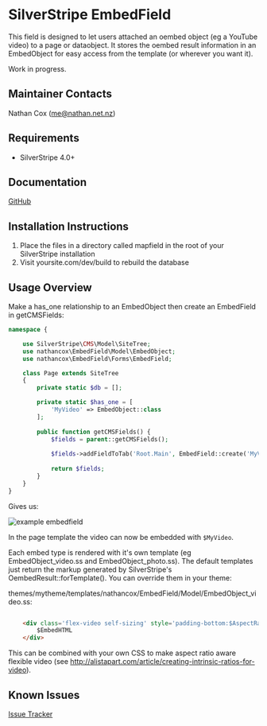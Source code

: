 SilverStripe EmbedField
===================================

This field is designed to let users attached an oembed object (eg a YouTube video) to a page or dataobject.  It stores the oembed result information in an EmbedObject for easy access from the template (or wherever you want it).

Work in progress.


Maintainer Contacts
-------------------
Nathan Cox (<me@nathan.net.nz>)

Requirements
------------
* SilverStripe 4.0+

Documentation
-------------
[GitHub](https://github.com/nathancox/silverstripe-embedfield/wiki)

Installation Instructions
-------------------------

1. Place the files in a directory called mapfield in the root of your SilverStripe installation
2. Visit yoursite.com/dev/build to rebuild the database

Usage Overview
--------------

Make a has_one relationship to an EmbedObject then create an EmbedField in getCMSFields:

```php
namespace {

    use SilverStripe\CMS\Model\SiteTree;
    use nathancox\EmbedField\Model\EmbedObject;
    use nathancox\EmbedField\Forms\EmbedField;

    class Page extends SiteTree
    {
        private static $db = [];

        private static $has_one = [
            'MyVideo' => EmbedObject::class
        ];
        
        public function getCMSFields() {
            $fields = parent::getCMSFields();
            
            $fields->addFieldToTab('Root.Main', EmbedField::create('MyVideoID', 'Sidebar video'));
            
            return $fields;
        }
    }
}
```

Gives us:

![example embedfield](https://i.ibb.co/Hxz7VGB/embedfield.jpg)


In the page template the video can now be embedded with `$MyVideo`.


Each embed type is rendered with it's own template (eg EmbedObject_video.ss and EmbedObject_photo.ss).  The default templates just return the markup generated by SilverStripe's OembedResult::forTemplate().  You can override them in your theme:

themes/mytheme/templates/nathancox/EmbedField/Model/EmbedObject_video.ss:
```html

	<div class='flex-video self-sizing' style='padding-bottom:$AspectRatioHeight;'>
		$EmbedHTML
	</div>

```

This can be combined with your own CSS to make aspect ratio aware flexible video (see http://alistapart.com/article/creating-intrinsic-ratios-for-video).


Known Issues
------------
[Issue Tracker](https://github.com/nathancox/silverstripe-embedfield/issues)
